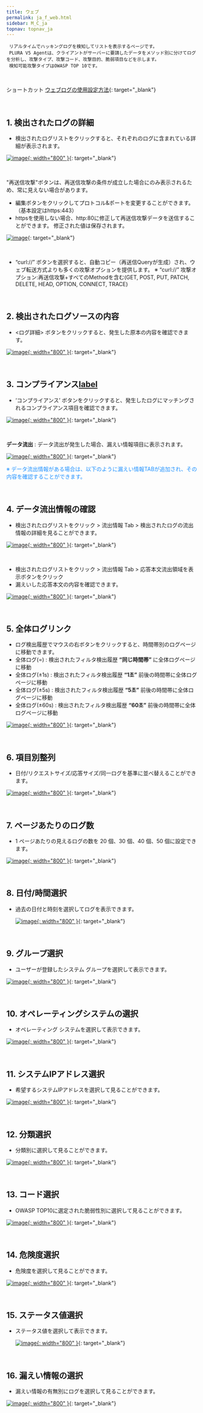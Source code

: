 ```yaml
---
title: ウェブ
permalink: ja_f_web.html
sidebar: M_C_ja
topnav: topnav_ja
---
```


     リアルタイムでハッキングログを検知してリストを表示するページです。
     PLURA V5 Agentは、クライアントがサーバーに要請したデータをメソッド別に分けてログを分析し、攻撃タイプ、攻撃コード、攻撃目的、脆弱項目などを示します。
     検知可能攻撃タイプはOWASP TOP 10です。 

<br />

ショートカット  [ウェブログの使用設定方法](https://qubitsec.github.io/ja_system_weblog.html){: target="_blank"}

<br />

## 1. 検出されたログの詳細
- 検出されたログリストをクリックすると、それぞれのログに含まれている詳細が表示されます。

 [![image](/docs/images/Manual/common/filter/web/ja/1.PNG){: width="800" }](/docs/images/Manual/common/filter/web/ja/1.PNG){: target="_blank"}

<br />

 "再送信攻撃"ボタンは、再送信攻撃の条件が成立した場合にのみ表示されるため、常に見えない場合があります。

- 編集ボタンをクリックしてプロトコル&ポートを変更することができます。（基本設定はhttps:443）
- httpsを使用しない場合、http:80に修正して再送信攻撃データを送信することができます。 修正された値は保存されます。

 [![image](/docs/images/Manual/common/filter/web/ja/2.PNG)](/docs/images/Manual/common/filter/web/ja/2.PNG){: target="_blank"}

<br />

- “curl://” ボタンを選択すると、自動コピー（再送信Queryが生成）され、ウェブ転送方式よりも多くの攻撃オプションを提供します。
※ “curl://” 攻撃オプション:再送信攻撃+すべてのMethodを含む(GET, POST, PUT, PATCH, DELETE, HEAD, OPTION, CONNECT, TRACE)

<br />

## 2. 検出されたログソースの内容
- <ログ詳細> ボタンをクリックすると、発生した原本の内容を確認できます。

 [![image](/docs/images/Manual/common/filter/web/ja/3.PNG){: width="800" }](/docs/images/Manual/common/filter/web/ja/3.PNG){: target="_blank"}

<br />

## 3. コンプライアンス[label](https://gw.namutech.co.kr/gw/userMain.do)
- ‘コンプライアンス’ ボタンをクリックすると、発生したログにマッチングされるコンプライアンス項目を確認できます。

 [![image](/docs/images/Manual/common/filter/web/ja/4.PNG){: width="800" }](/docs/images/Manual/common/filter/web/ja/4.PNG){: target="_blank"}


<br />

**データ流出** : データ流出が発生した場合、漏えい情報項目に表示されます。

 [![image](/docs/images/Manual/common/filter/web/ja/5.PNG){: width="800" }](/docs/images/Manual/common/filter/web/ja/5.PNG){: target="_blank"}

<font color='dodgerblue'> ※ データ流出情報がある場合は、以下のように漏えい情報TABが追加され、その内容を確認することができます。 </font>

<br />

## 4. データ流出情報の確認
- 検出されたログリストをクリック > 流出情報 Tab > 検出されたログの流出情報の詳細を見ることができます。

 [![image](/docs/images/Manual/common/filter/web/ja/6.PNG){: width="800" }](/docs/images/Manual/common/filter/web/ja/6.PNG){: target="_blank"}

<br />

- 検出されたログリストをクリック > 流出情報 Tab > 応答本文流出領域を表示ボタンをクリック
- 漏えいした応答本文の内容を確認できます。

 [![image](/docs/images/Manual/common/filter/web/ja/7.PNG){: width="800" }](/docs/images/Manual/common/filter/web/ja/7.PNG){: target="_blank"}

<br />

## 5. 全体ログリンク
- ログ検出履歴でマウスの右ボタンをクリックすると、時間帯別のログページに移動できます。
- 全体ログ(=) : 検出されたフィルタ検出履歴 **“同じ時間帯”** に全体ログページに移動
- 全体ログ(±1s) : 検出されたフィルタ検出履歴 **“1초”** 前後の時間帯に全体ログページに移動
- 全体ログ(±5s) : 検出されたフィルタ検出履歴 **“5초”** 前後の時間帯に全体ログページに移動
- 全体ログ(±60s) : 検出されたフィルタ検出履歴 **“60초”** 前後の時間帯に全体ログページに移動

 [![image](/docs/images/Manual/common/filter/web/ja/8.PNG){: width="800" }](/docs/images/Manual/common/filter/web/ja/8.PNG){: target="_blank"}

<br />

## 6. 項目別整列
- 日付/リクエストサイズ/応答サイズ/同一ログを基準に並べ替えることができます。

 [![image](/docs/images/Manual/common/filter/web/ja/9.PNG){: width="800" }](/docs/images/Manual/common/filter/web/ja/9.PNG){: target="_blank"}
 
<br />

## 7. ページあたりのログ数
- 1 ページあたりの見えるログの数を 20 個、30 個、40 個、50 個に設定できます。

 [![image](/docs/images/Manual/common/filter/web/ja/10.PNG){: width="800" }](/docs/images/Manual/common/filter/web/ja/10.PNG){: target="_blank"}

<br />

## 8. 日付/時間選択
- 過去の日付と時刻を選択してログを表示できます。

  [![image](/docs/images/Manual/common/filter/web/ja/11.PNG){: width="800" }](/docs/images/Manual/common/filter/web/ja/11.PNG){: target="_blank"}

<br />

## 9. グループ選択
- ユーザーが登録したシステム グループを選択して表示できます。

 [![image](/docs/images/Manual/common/filter/web/ja/12.PNG){: width="800" }](/docs/images/Manual/common/filter/web/ja/12.PNG){: target="_blank"}

<br />

## 10. オペレーティングシステムの選択
- オペレーティング システムを選択して表示できます。

 [![image](/docs/images/Manual/common/filter/web/ja/13.PNG){: width="800" }](/docs/images/Manual/common/filter/web/ja/13.PNG){: target="_blank"}

<br />

## 11. システムIPアドレス選択
- 希望するシステムIPアドレスを選択して見ることができます。

 [![image](/docs/images/Manual/common/filter/web/ja/14.PNG){: width="800" }](/docs/images/Manual/common/filter/web/ja/14.PNG){: target="_blank"}
 
<br />

## 12. 分類選択
- 分類別に選択して見ることができます。

 [![image](/docs/images/Manual/common/filter/web/ja/15.PNG){: width="800" }](/docs/images/Manual/common/filter/web/ja/15.PNG){: target="_blank"}
 
<br />

## 13. コード選択
- OWASP TOP10に選定された脆弱性別に選択して見ることができます。

 [![image](/docs/images/Manual/common/filter/web/ja/16.PNG){: width="800" }](/docs/images/Manual/common/filter/web/ja/16.PNG){: target="_blank"}
 
<br />

## 14. 危険度選択
- 危険度を選択して見ることができます。

 [![image](/docs/images/Manual/common/filter/web/ja/17.PNG){: width="800" }](/docs/images/Manual/common/filter/web/ja/17.PNG){: target="_blank"}
 
<br />

## 15. ステータス値選択
- ステータス値を選択して表示できます。


  [![image](/docs/images/Manual/common/filter/web/ja/18.PNG){: width="800" }](/docs/images/Manual/common/filter/web/ja/18.PNG){: target="_blank"}

<br />

## 16. 漏えい情報の選択
- 漏えい情報の有無別にログを選択して見ることができます。

 [![image](/docs/images/Manual/common/filter/web/ja/19.PNG){: width="800" }](/docs/images/Manual/common/filter/web/ja/19.PNG){: target="_blank"}
 
